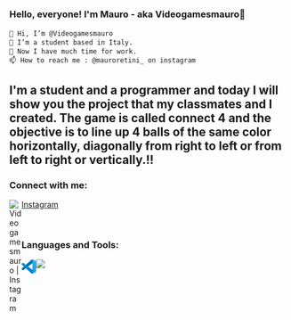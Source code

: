 ### Hello, everyone! I'm Mauro - aka Videogamesmauro👋 



    👋 Hi, I’m @Videogamesmauro
    👀 I’m a student based in Italy.
    💞️ Now I have much time for work.
    📫 How to reach me : @mauroretini_ on instagram

##  I'm a student and a programmer and today I will show you the project that my classmates and I created. The game is called connect 4 and the objective is to line up 4 balls of the same color horizontally, diagonally from right to left or from left to right or vertically.!!


### Connect with me:

<img align="left" alt="Videogamesmauro | Instagram" width="22px" src="https://cdn.jsdelivr.net/npm/simple-icons@v3/icons/instagram.svg" />[Instagram]

<br />

### Languages and Tools:

<img align="left" alt="Visual Studio Code" width="26px" src="https://raw.githubusercontent.com/github/explore/80688e429a7d4ef2fca1e82350fe8e3517d3494d/topics/visual-studio-code/visual-studio-code.png" />

<img width=50px src="https://upload.wikimedia.org/wikipedia/commons/1/18/C_Programming_Language.svg">&nbsp;




[Instagram]: https://www.instagram.com/mauroretini_

<br />
<br />
